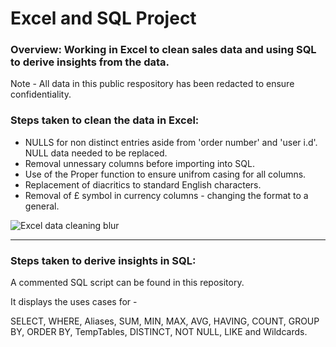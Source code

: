 # Excel and SQL Project
### Overview: Working in Excel to clean sales data and using SQL to derive insights from the data. 
Note - All data in this public respository has been redacted to ensure confidentiality. 

### Steps taken to clean the data in Excel:
* NULLS for non distinct entries aside from 'order number' and 'user i.d'. NULL data needed to be replaced.
* Removal unnessary columns before importing into SQL.
* Use of the Proper function to ensure unifrom casing for all columns.
* Replacement of diacritics to standard English characters.
* Removal of £ symbol in currency columns - changing the format to a general.

![Excel data cleaning blur](https://user-images.githubusercontent.com/99413257/158142532-2c4e3b0a-33b1-43ce-9bd1-fcafd699dab1.jpg)

----

### Steps taken to derive insights in SQL:
A commented SQL script can be found in this repository.

It displays the uses cases for -

SELECT, WHERE, Aliases, SUM, MIN, MAX, AVG, HAVING, COUNT, GROUP BY, ORDER BY, TempTables, DISTINCT, NOT NULL, LIKE and Wildcards.  
